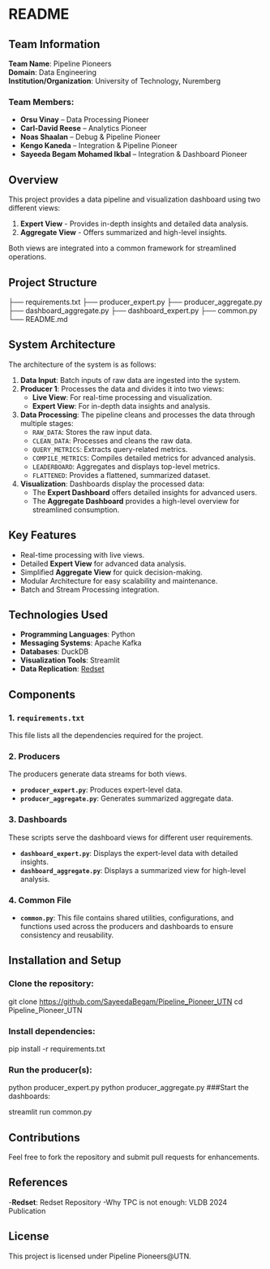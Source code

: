 # README

## Team Information

**Team Name**: Pipeline Pioneers  
**Domain**: Data Engineering  
**Institution/Organization**: University of Technology, Nuremberg  

### Team Members:
- **Orsu Vinay** – Data Processing Pioneer
- **Carl-David Reese** – Analytics Pioneer
- **Noas Shaalan** – Debug & Pipeline Pioneer
- **Kengo Kaneda** – Integration & Pipeline Pioneer
- **Sayeeda Begam Mohamed Ikbal** – Integration & Dashboard Pioneer

## Overview

This project provides a data pipeline and visualization dashboard using two different views:

1. **Expert View** - Provides in-depth insights and detailed data analysis.
2. **Aggregate View** - Offers summarized and high-level insights.

Both views are integrated into a common framework for streamlined operations.

## Project Structure

├── requirements.txt
├── producer_expert.py 
├── producer_aggregate.py
├── dashboard_aggregate.py 
├── dashboard_expert.py 
├── common.py 
└── README.md


## System Architecture

The architecture of the system is as follows:

1. **Data Input**: Batch inputs of raw data are ingested into the system.
2. **Producer 1**: Processes the data and divides it into two views:
   - **Live View**: For real-time processing and visualization.
   - **Expert View**: For in-depth data insights and analysis.
3. **Data Processing**: The pipeline cleans and processes the data through multiple stages:
   - `RAW_DATA`: Stores the raw input data.
   - `CLEAN_DATA`: Processes and cleans the raw data.
   - `QUERY_METRICS`: Extracts query-related metrics.
   - `COMPILE_METRICS`: Compiles detailed metrics for advanced analysis.
   - `LEADERBOARD`: Aggregates and displays top-level metrics.
   - `FLATTENED`: Provides a flattened, summarized dataset.
4. **Visualization**: Dashboards display the processed data:
   - The **Expert Dashboard** offers detailed insights for advanced users.
   - The **Aggregate Dashboard** provides a high-level overview for streamlined consumption.

## Key Features

- Real-time processing with live views.
- Detailed **Expert View** for advanced data analysis.
- Simplified **Aggregate View** for quick decision-making.
- Modular Architecture for easy scalability and maintenance.
- Batch and Stream Processing integration.

## Technologies Used

- **Programming Languages**: Python
- **Messaging Systems**: Apache Kafka
- **Databases**: DuckDB
- **Visualization Tools**: Streamlit
- **Data Replication**: [Redset](https://github.com/amazon-science/redset)

## Components

### 1. `requirements.txt`
This file lists all the dependencies required for the project.


### 2. Producers

The producers generate data streams for both views.

- **`producer_expert.py`**: Produces expert-level data.
- **`producer_aggregate.py`**: Generates summarized aggregate data.

### 3. Dashboards

These scripts serve the dashboard views for different user requirements.

- **`dashboard_expert.py`**: Displays the expert-level data with detailed insights.
- **`dashboard_aggregate.py`**: Displays a summarized view for high-level analysis.

### 4. Common File

- **`common.py`**: This file contains shared utilities, configurations, and functions used across the producers and dashboards to ensure consistency and reusability.

## Installation and Setup
### Clone the repository:
git clone https://github.com/SayeedaBegam/Pipeline_Pioneer_UTN
cd Pipeline_Pioneer_UTN

### Install dependencies:

pip install -r requirements.txt
### Run the producer(s):
python producer_expert.py
python producer_aggregate.py
###Start the dashboards:

streamlit run common.py

## Contributions
Feel free to fork the repository and submit pull requests for enhancements.

## References
-**Redset**: Redset Repository
-Why TPC is not enough: VLDB 2024 Publication

## License
This project is licensed under Pipeline Pioneers@UTN.










